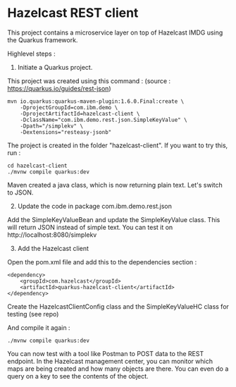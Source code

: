Hazelcast REST client
=====================
This project contains a microservice layer on top of Hazelcast IMDG using the Quarkus framework.

Highlevel steps :

1. Initiate a Quarkus project.

This project was created using this command :
(source : https://quarkus.io/guides/rest-json)

```
mvn io.quarkus:quarkus-maven-plugin:1.6.0.Final:create \
    -DprojectGroupId=com.ibm.demo \
    -DprojectArtifactId=hazelcast-client \
    -DclassName="com.ibm.demo.rest.json.SimpleKeyValue" \
    -Dpath="/simplekv" \
    -Dextensions="resteasy-jsonb"
```

The project is created in the folder "hazelcast-client".
If you want to try this, run :

```
cd hazelcast-client
./mvnw compile quarkus:dev
```

Maven created a java class, which is now returning plain text.
Let's switch to JSON.

2. Update the code in package com.ibm.demo.rest.json

Add the SimpleKeyValueBean and update the SimpleKeyValue class.
This will return JSON instead of simple text.
You can test it on http://localhost:8080/simplekv

3. Add the Hazelcast client

Open the pom.xml file and add this to the dependencies section :

```
<dependency>
    <groupId>com.hazelcast</groupId>
    <artifactId>quarkus-hazelcast-client</artifactId>
</dependency>
```

Create the HazelcastClientConfig class and the SimpleKeyValueHC class for testing (see repo)

And compile it again :

```
./mvnw compile quarkus:dev
```

You can now test with a tool like Postman to POST data to the REST endpoint.
In the Hazelcast management center, you can monitor which maps are being created and how many objects are there. You can even do a query on a key to see the contents of the object.
